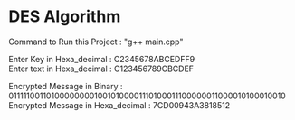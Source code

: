 # DES Algorithm

Command to Run this Project : "g++ main.cpp"

Enter Key in Hexa_decimal : C2345678ABCEDFF9                                                                                                         
Enter text in Hexa_decimal : C123456789CBCDEF

Encrypted Message in Binary : 0111110011010000000010010100001110100011100000011000010100010010                                                                              
Encrypted Message in Hexa_decimal : 7CD00943A3818512
